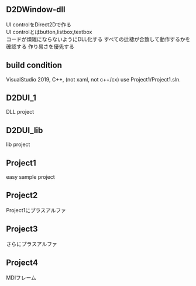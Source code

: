 ## D2DWindow-dll
UI controlをDirect2Dで作る  
UI controlとはbutton,listbox,textbox  
コードが煩雑にならないようにDLL化する
すべての辻褄が合致して動作するかを確認する
作り易さを優先する

## build condition
VisualStudio 2019, C++, (not xaml, not c++/cx)
use Project1/Project1.sln.

## D2DUI_1
DLL project
## D2DUI_lib
lib project
## Project1
easy sample project
## Project2
Project1にプラスアルファ
## Project3
さらにプラスアルファ
## Project4
MDIフレーム

